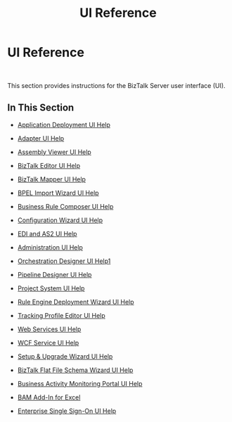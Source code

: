 ﻿---
title: UI Reference
TOCTitle: UI Reference
ms:assetid: b5bd5906-222c-4130-b13a-579713c8ff27
ms:mtpsurl: https://msdn.microsoft.com/en-us/library/Aa578235(v=BTS.80)
ms:contentKeyID: 51530723
ms.date: 08/30/2017
mtps_version: v=BTS.80
---

# UI Reference

 

This section provides instructions for the BizTalk Server user interface (UI).

## In This Section

  - [Application Deployment UI Help](application-deployment-ui-help.md)

  - [Adapter UI Help](adapter-ui-help.md)

  - [Assembly Viewer UI Help](assembly-viewer-ui-help.md)

  - [BizTalk Editor UI Help](biztalk-editor-ui-help.md)

  - [BizTalk Mapper UI Help](biztalk-mapper-ui-help.md)

  - [BPEL Import Wizard UI Help](bpel-import-wizard-ui-help.md)

  - [Business Rule Composer UI Help](business-rule-composer-ui-help.md)

  - [Configuration Wizard UI Help](configuration-wizard-ui-help.md)

  - [EDI and AS2 UI Help](edi-and-as2-ui-help.md)

  - [Administration UI Help](administration-ui-help.md)

  - [Orchestration Designer UI Help1](orchestration-designer-ui-help1.md)

  - [Pipeline Designer UI Help](pipeline-designer-ui-help.md)

  - [Project System UI Help](project-system-ui-help.md)

  - [Rule Engine Deployment Wizard UI Help](rule-engine-deployment-wizard-ui-help.md)

  - [Tracking Profile Editor UI Help](tracking-profile-editor-ui-help.md)

  - [Web Services UI Help](web-services-ui-help.md)

  - [WCF Service UI Help](wcf-service-ui-help.md)

  - [Setup & Upgrade Wizard UI Help](setup-upgrade-wizard-ui-help.md)

  - [BizTalk Flat File Schema Wizard UI Help](biztalk-flat-file-schema-wizard-ui-help.md)

  - [Business Activity Monitoring Portal UI Help](business-activity-monitoring-portal-ui-help.md)

  - [BAM Add-In for Excel](bam-add-in-for-excel.md)

  - [Enterprise Single Sign-On UI Help](enterprise-single-sign-on-ui-help.md)

